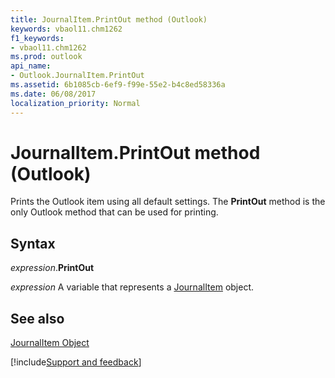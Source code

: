 ```yaml
---
title: JournalItem.PrintOut method (Outlook)
keywords: vbaol11.chm1262
f1_keywords:
- vbaol11.chm1262
ms.prod: outlook
api_name:
- Outlook.JournalItem.PrintOut
ms.assetid: 6b1085cb-6ef9-f99e-55e2-b4c8ed58336a
ms.date: 06/08/2017
localization_priority: Normal
---
```



# JournalItem.PrintOut method (Outlook)

Prints the Outlook item using all default settings. The  **PrintOut** method is the only Outlook method that can be used for printing.


## Syntax

_expression_.**PrintOut**

_expression_ A variable that represents a [JournalItem](Outlook.JournalItem.md) object.


## See also


[JournalItem Object](Outlook.JournalItem.md)

[!include[Support and feedback](~/includes/feedback-boilerplate.md)]